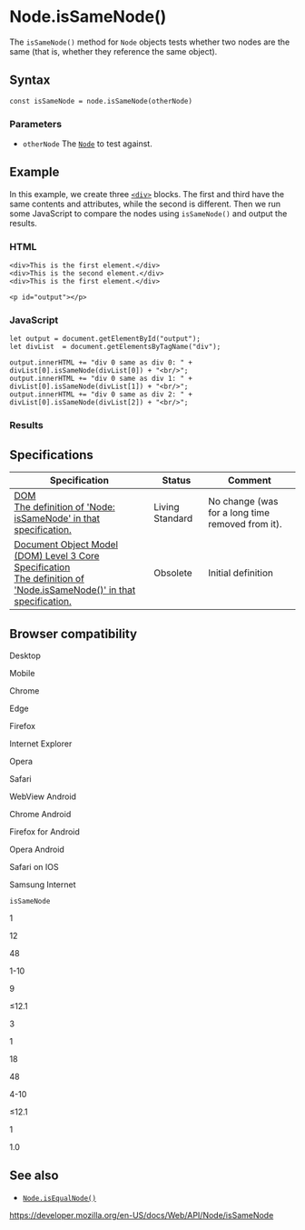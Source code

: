 Node.isSameNode()
=================

The `isSameNode()` method for `Node` objects tests whether two nodes are the same (that is, whether they reference the same object).

Syntax
------

    const isSameNode = node.isSameNode(otherNode)

### Parameters

-   `otherNode` The [`Node`](../node) to test against.

Example
-------

In this example, we create three [`<div>`](https://developer.mozilla.org/en-US/docs/Web/HTML/Element/div) blocks. The first and third have the same contents and attributes, while the second is different. Then we run some JavaScript to compare the nodes using `isSameNode()` and output the results.

### HTML

    <div>This is the first element.</div>
    <div>This is the second element.</div>
    <div>This is the first element.</div>

    <p id="output"></p>

### JavaScript

    let output = document.getElementById("output");
    let divList  = document.getElementsByTagName("div");

    output.innerHTML += "div 0 same as div 0: " + divList[0].isSameNode(divList[0]) + "<br/>";
    output.innerHTML += "div 0 same as div 1: " + divList[0].isSameNode(divList[1]) + "<br/>";
    output.innerHTML += "div 0 same as div 2: " + divList[0].isSameNode(divList[2]) + "<br/>";

### Results

Specifications
--------------

<table><thead><tr class="header"><th>Specification</th><th>Status</th><th>Comment</th></tr></thead><tbody><tr class="odd"><td><a href="https://dom.spec.whatwg.org/#dom-node-issamenode">DOM<br />
<span class="small">The definition of 'Node: isSameNode' in that specification.</span></a></td><td><span class="spec-living">Living Standard</span></td><td>No change (was for a long time removed from it).</td></tr><tr class="even"><td><a href="https://www.w3.org/TR/DOM-Level-3-Core/core.html#Node3-isSameNode">Document Object Model (DOM) Level 3 Core Specification<br />
<span class="small">The definition of 'Node.isSameNode()' in that specification.</span></a></td><td><span class="spec-obsolete">Obsolete</span></td><td>Initial definition</td></tr></tbody></table>

Browser compatibility
---------------------

Desktop

Mobile

Chrome

Edge

Firefox

Internet Explorer

Opera

Safari

WebView Android

Chrome Android

Firefox for Android

Opera Android

Safari on IOS

Samsung Internet

`isSameNode`

1

12

48

1-10

9

≤12.1

3

1

18

48

4-10

≤12.1

1

1.0

See also
--------

-   [`Node.isEqualNode()`](isequalnode)

<a href="https://developer.mozilla.org/en-US/docs/Web/API/Node/isSameNode" class="_attribution-link">https://developer.mozilla.org/en-US/docs/Web/API/Node/isSameNode</a>
